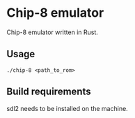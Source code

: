 # Chip-8 emulator

Chip-8 emulator written in Rust.

## Usage

```
./chip-8 <path_to_rom>
```

## Build requirements

sdl2 needs to be installed on the machine.
